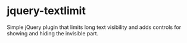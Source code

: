 jquery-textlimit
================

Simple jQuery plugin that limits long text visibility and adds controls for showing and hiding the invisible part.